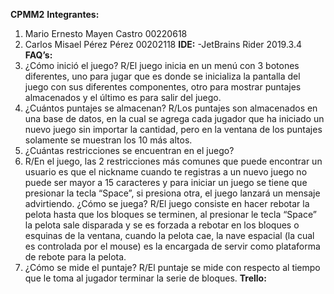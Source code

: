**CPMM2**
**Integrantes:** 
1. Mario Ernesto Mayen Castro 00220618
2. Carlos Misael Pérez Pérez 00202118
**IDE:** 
-JetBrains Rider 2019.3.4 
**FAQ’s:**
1. ¿Cómo inició el juego?
R/El juego inicia en un menú con 3 botones diferentes, uno para jugar que es donde se inicializa la pantalla del juego con sus diferentes componentes, otro para mostrar puntajes almacenados y el   último es para salir del juego.
2. ¿Cuántos puntajes se almacenan?
R/Los puntajes son almacenados en una base de datos, en la cual se agrega cada jugador que ha iniciado un nuevo juego sin importar la cantidad, pero en la ventana de los puntajes solamente se muestran los 10 más altos.
3. ¿Cuántas restricciones se encuentran en el juego?
4. R/En el juego, las 2 restricciones más comunes que puede encontrar un usuario es que el nickname cuando te registras a un nuevo juego no puede ser mayor a 15 caracteres y para iniciar un juego se tiene que presionar la tecla “Space”, si presiona otra, el juego lanzará un mensaje advirtiendo.
¿Cómo se juega?
R/El juego consiste en hacer rebotar la pelota hasta que los bloques se terminen, al presionar le tecla “Space” la pelota sale disparada y se es forzada a rebotar en los bloques o esquinas de la ventana, cuando la pelota cae, la nave espacial (la cual es controlada por el mouse) es la encargada de servir como plataforma de rebote para la pelota.
5. ¿Cómo se mide el puntaje?
R/El puntaje se mide con respecto al tiempo que le toma al jugador terminar la serie de bloques.
**Trello:**

